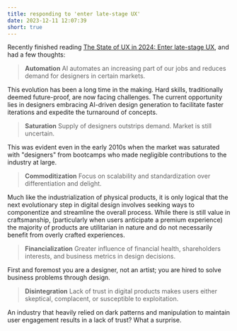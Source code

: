 ```yaml
---
title: responding to 'enter late-stage UX'
date: 2023-12-11 12:07:39
short: true
---
```


Recently finished reading [The State of UX in 2024: Enter late-stage UX](https://uxdesign.cc/the-state-of-ux-in-2024-enter-late-stage-ux-e9b403b67667), and had a few thoughts:

> **Automation**
> AI automates an increasing part of our jobs and reduces demand for designers in certain markets.

This evolution has been a long time in the making. Hard skills, traditionally deemed future-proof, are now facing challenges. The current opportunity lies in designers embracing AI-driven design generation to facilitate faster iterations and expedite the turnaround of concepts.

> **Saturation**
> Supply of designers outstrips demand. Market is still uncertain.

This was evident even in the early 2010s when the market was saturated with "designers" from bootcamps who made negligible contributions to the industry at large.

> **Commoditization**
> Focus on scalability and standardization over differentiation and delight.

Much like the industrialization of physical products, it is only logical that the next evolutionary step in digital design involves seeking ways to componentize and streamline the overall process. While there is still value in craftsmanship, (particularly when users anticipate a premium experience) the majority of products are utilitarian in nature and do not necessarily benefit from overly crafted experiences.

> **Financialization**
> Greater influence of financial health, shareholders interests, and business metrics in design decisions.

First and foremost you are a designer, not an artist; you are hired to solve business problems through design.

> **Disintegration**
> Lack of trust in digital products makes users either skeptical, complacent, or susceptible to exploitation.

An industry that heavily relied on dark patterns and manipulation to maintain user engagement results in a lack of trust? What a surprise.
